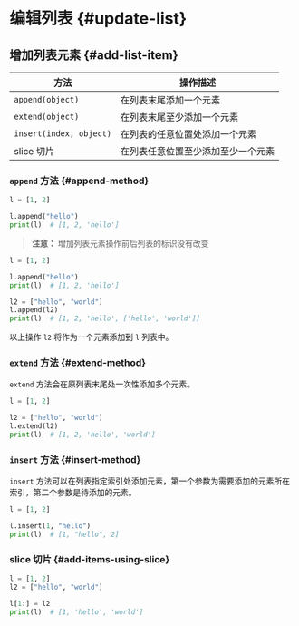 # 编辑列表 {#update-list}

## 增加列表元素 {#add-list-item}

| 方法 | 操作描述 |
|----------|--|
| `append(object)` | 在列表末尾添加一个元素 |
| `extend(object)` | 在列表末尾至少添加一个元素 |
| `insert(index, object)` | 在列表的任意位置处添加一个元素 |
| slice 切片 | 在列表任意位置至少添加至少一个元素 |


### `append` 方法 {#append-method}

```python {3}
l = [1, 2]

l.append("hello")
print(l)  # [1, 2, 'hello']
```

> **注意：** 增加列表元素操作前后列表的标识没有改变

```python {8}
l = [1, 2]

l.append("hello")
print(l)  # [1, 2, 'hello']

l2 = ["hello", "world"]
l.append(l2)
print(l)  # [1, 2, 'hello', ['hello', 'world']]
```

以上操作 `l2` 将作为一个元素添加到 `l` 列表中。

### `extend` 方法 {#extend-method}

`extend` 方法会在原列表末尾处一次性添加多个元素。

```python {5 }
l = [1, 2]

l2 = ["hello", "world"]
l.extend(l2)
print(l)  # [1, 2, 'hello', 'world']
```

### `insert` 方法 {#insert-method}

`insert` 方法可以在列表指定索引处添加元素，第一个参数为需要添加的元素所在索引，第二个参数是待添加的元素。

```python
l = [1, 2]

l.insert(1, "hello")
print(l)  # [1, "hello", 2] 
```

### slice 切片 {#add-items-using-slice}

```python
l = [1, 2]
l2 = ["hello", "world"]

l[1:] = l2
print(l)  # [1, 'hello', 'world']
```